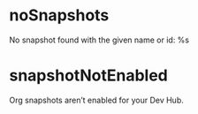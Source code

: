 # noSnapshots

No snapshot found with the given name or id: %s

# snapshotNotEnabled

Org snapshots aren’t enabled for your Dev Hub.
